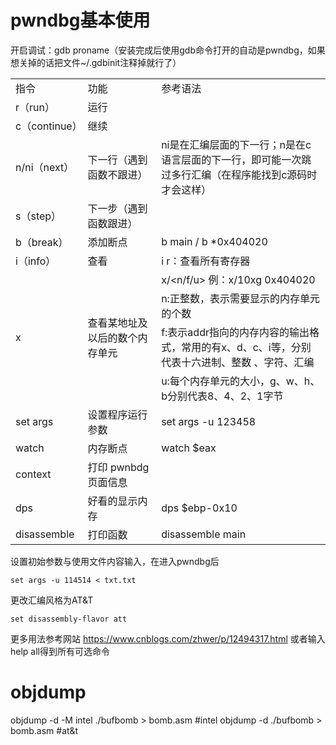 # pwndbg基本使用

开启调试：gdb proname（安装完成后使用gdb命令打开的自动是pwndbg，如果想关掉的话把文件~/.gdbinit注释掉就行了）
<table>
  <tr>
    <td>指令</td>
    <td>功能</td>
    <td>参考语法</td>
  </tr>
  <tr>
    <td>r（run）</td>
    <td>运行</td>
    <td></td>
  </tr>
  <tr>
    <td>c（continue）</td>
    <td>继续</td>
    <td></td>
  </tr>
    <tr>
    <td>n/ni（next）</td>
    <td>下一行（遇到函数不跟进）</td>
    <td>ni是在汇编层面的下一行；n是在c语言层面的下一行，即可能一次跳过多行汇编（在程序能找到c源码时才会这样）</td>
  </tr>
    <tr>
    <td>s（step）</td>
    <td>下一步（遇到函数跟进）</td>
    <td></td>
  </tr>
    <tr>
    <td>b（break）</td>
    <td>	添加断点</td>
    <td>b main / b *0x404020</td>
  </tr>
<tr>
    <td>i（info）</td>
    <td>	查看</td>
    <td>i r：查看所有寄存器</td>
  </tr>
      <tr>
    <td rowspan="4">x</td>
    <td rowspan="4">	查看某地址及以后的数个内存单元</td>
    <td>x/&ltn/f/u&gt 例：x/10xg 0x404020</td>
  </tr>
  <tr>
    <td>n:正整数，表示需要显示的内存单元的个数</td>
  </tr>
  <tr>
    <td>f:表示addr指向的内存内容的输出格式，常用的有x、d、c、i等，分别代表十六进制、整数 、字符、汇编</td>
  </tr>
  <tr>
    <td>u:每个内存单元的大小，g、w、h、b分别代表8、4、2、1字节</td>
  </tr>
  <tr>
    <td>set args</td>
    <td>设置程序运行参数</td>
    <td>set args -u 123458</td>
  </tr>
    <tr>
    <td>watch</td>
    <td>内存断点</td>
    <td>watch $eax</td>
  </tr>
    <tr>
    <td>context</td>
    <td>打印 pwnbdg 页面信息</td>
    <td></td>
  </tr>
    <tr>
    <td>dps</td>
    <td>好看的显示内存</td>
    <td>dps $ebp-0x10</td>
  </tr>
    <tr>
    <td>disassemble</td>
    <td>打印函数</td>
    <td>disassemble main</td>
  </tr>
</table>

设置初始参数与使用文件内容输入，在进入pwndbg后
```
set args -u 114514 < txt.txt
```

更改汇编风格为AT&T
```
set disassembly-flavor att
```
更多用法参考网站
https://www.cnblogs.com/zhwer/p/12494317.html
或者输入help all得到所有可选命令

# objdump

objdump -d -M intel ./bufbomb > bomb.asm #intel
objdump -d  ./bufbomb > bomb.asm   #at&t

